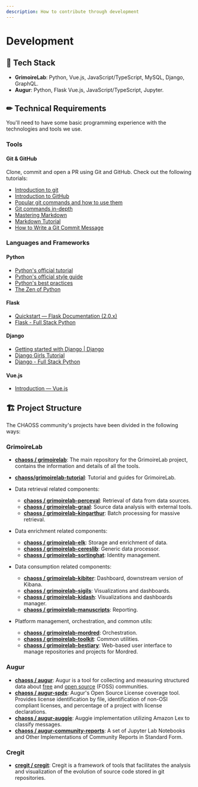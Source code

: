 ```yaml
---
description: How to contribute through development
---
```


# Development

## 💾 Tech Stack

* **GrimoireLab**: Python, Vue.js, JavaScript/TypeScript, MySQL, Django, GraphQL.
* **Augur**: Python, Flask Vue.js, JavaScript/TypeScript, Jupyter.

## ✏ Technical Requirements

You'll need to have some basic programming experience with the technologies and tools we use.

### Tools

#### Git & GitHub
  Clone, commit and open a PR using Git and GitHub. Check out the following tutorials:
  * [Introduction to git](https://www.freecodecamp.org/news/what-is-git-and-how-to-use-it-c341b049ae61/)
  * [Introduction to GitHub](https://product.hubspot.com/blog/git-and-github-tutorial-for-beginners)
  * [Popular git commands and how to use them](https://rogerdudler.github.io/git-guide/)
  * [Git commands in-depth](https://medium.com/@george.seif94/a-full-tutorial-on-how-to-use-github-88466bac7d42)
  * [Mastering Markdown](https://guides.github.com/features/mastering-markdown/)
  * [Markdown Tutorial](https://www.markdowntutorial.com/)
  * [How to Write a Git Commit Message](https://chris.beams.io/posts/git-commit/)

### Languages and Frameworks

#### Python
  * [Python's official tutorial](https://docs.python.org/3/tutorial/index.html)
  * [Python's official style guide](https://www.python.org/dev/peps/pep-0008/)
  * [Python's best practices](https://gist.github.com/sloria/7001839)
  * [The Zen of Python](https://www.python.org/dev/peps/pep-0020/)

#### Flask
  * [Quickstart — Flask Documentation (2.0.x)](https://flask.palletsprojects.com/en/2.0.x/quickstart/)
  * [Flask - Full Stack Python](https://www.fullstackpython.com/flask.html)

#### Django
  * [Getting started with Django | Django](https://www.djangoproject.com/start/)
  * [Django Girls Tutorial](https://tutorial.djangogirls.org/en/)
  * [Django - Full Stack Python](https://www.fullstackpython.com/django.html)

#### Vue.js
  * [Introduction — Vue.js](https://vuejs.org/v2/guide/)

## 🏗 Project Structure

The CHAOSS community's projects have been divided in the following ways:

### GrimoireLab

* [**chaoss / grimoirelab**](https://github.com/chaoss/grimoirelab): The main repository for the GrimoireLab project, contains the information and details of all the tools.
* [**chaoss/grimoirelab-tutorial**](https://github.com/chaoss/grimoirelab-tutorial): Tutorial and guides for GrimoireLab.

* Data retrieval related components:
  * [**chaoss / grimoirelab-perceval**](https://github.com/chaoss/grimoirelab-perceval): Retrieval of data from data sources.
  * [**chaoss / grimoirelab-graal**](https://github.com/chaoss/grimoirelab-graal): Source data analysis with external tools.
  * [**chaoss / grimoirelab-kingarthur**](https://github.com/chaoss/grimoirelab-kingarthur): Batch processing for massive retrieval.
* Data enrichment related components:
  * [**chaoss / grimoirelab-elk**](https://github.com/chaoss/grimoirelab-elk): Storage and enrichment of data.
  * [**chaoss / grimoirelab-cereslib**](https://github.com/chaoss/grimoirelab-cereslib): Generic data processor.
  * [**chaoss / grimoirelab-sortinghat**](https://github.com/chaoss/grimoirelab-sortinghat): Identity management.
* Data consumption related components:
  * [**chaoss / grimoirelab-kibiter**](https://github.com/chaoss/grimoirelab-kibiter): Dashboard, downstream version of Kibana.
  * [**chaoss / grimoirelab-sigils**](https://github.com/chaoss/grimoirelab-sigils): Visualizations and dashboards.
  * [**chaoss / grimoirelab-kidash**](https://github.com/chaoss/grimoirelab-kidash): Visualizations and dashboards manager.
  * [**chaoss / grimoirelab-manuscripts**](https://github.com/chaoss/grimoirelab-manuscripts): Reporting.
* Platform management, orchestration, and common utils:
  * [**chaoss / grimoirelab-mordred**](https://github.com/chaoss/grimoirelab-mordred): Orchestration.
  * [**chaoss / grimoirelab-toolkit**](https://github.com/chaoss/grimoirelab-toolkit): Common utilities.
  * [**chaoss / grimoirelab-bestiary**](https://github.com/chaoss/grimoirelab-bestiary): Web-based user interface to manage repositories and projects for Mordred.

### Augur
  * [**chaoss / augur**](https://github.com/chaoss/augur): Augur is a tool for collecting and measuring structured data about [free](https://www.fsf.org/about/) and [open source](https://opensource.org/docs/osd) \(FOSS\) communities.
  * [**chaoss / augur-spdx**](https://github.com/chaoss/augur-spdx): Augur's Open Source License coverage tool. Provides license identification by file, identification of non-OSI compliant licenses, and percentage of a project with license declarations.
  * [**chaoss / augur-auggie**](https://github.com/chaoss/augur-auggie): Auggie implementation utilizing Amazon Lex to classify messages.
  * [**chaoss / augur-community-reports**](https://github.com/chaoss/augur-community-reports): A set of Jupyter Lab Notebooks and Other Implementations of Community Reports in Standard Form.

### Cregit
  * [**cregit / cregit**](https://github.com/cregit/cregit): Cregit is a framework of tools that facilitates the analysis and visualization of the evolution of source code stored in git repositories.

